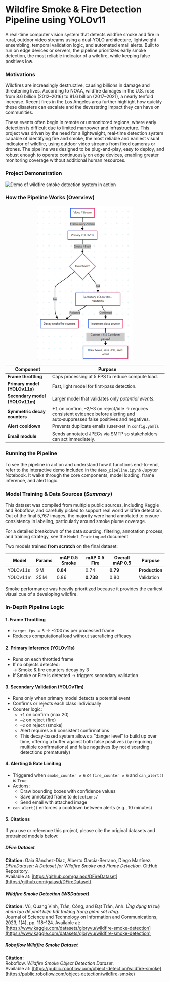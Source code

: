 # Wildfire Smoke & Fire Detection Pipeline using YOLOv11

A real-time computer vision system that detects wildfire smoke and fire in rural, outdoor video streams using a dual-YOLO architecture, lightweight ensembling, temporal validation logic, and automated email alerts. Built to run on edge devices or servers, the pipeline prioritizes early smoke detection, the most reliable indicator of a wildfire, while keeping false positives low.

### Motivations

Wildfires are increasingly destructive, causing billions in damage and threatening lives. According to NOAA, wildfire damages in the U.S. rose from 8.6 billion (2012–2016) to 81.6 billion (2017–2021), a nearly tenfold increase. Recent fires in the Los Angeles area further highlight how quickly these disasters can escalate and the devestating impact they can have on communities.

These events often begin in remote or unmonitored regions, where early detection is difficult due to limited manpower and infrastructure. This project was driven by the need for a lightweight, real-time detection system capable of identifying fire and smoke, the most reliable and earliest visual indicator of wildfire, using outdoor video streams from fixed cameras or drones. The pipeline was designed to be plug-and-play, easy to deploy, and robust enough to operate continuously on edge devices, enabling greater monitoring coverage without additional human resources.

### Project Demonstration
![Demo of wildfire smoke detection system in action](media/Demo.gif)
### How the Pipeline Works (Overview)
<p align="center">
  <img src="media/flowchart.png" alt="Detection Pipeline Flowchart" width="300"/>
</p>

| Component                  | Purpose                                                                 |
|---------------------------|-------------------------------------------------------------------------|
| **Frame throttling**      | Caps processing at 5 FPS to reduce compute load.                           |
| **Primary model (YOLOv11s)** | Fast, light model for first‑pass detection.                          |
| **Secondary model (YOLOv11m)** | Larger model that validates only *potential events*.
| **Symmetric decay counters** | +1 on confirm, –2/–3 on reject/idle → requires consistent evidence before alerting and auto‑suppresses false positives and negatives.     |
| **Alert cooldown**        | Prevents duplicate emails (user‑set in `config.yaml`).                  |
| **Email module**          | Sends annotated JPEGs via SMTP so stakeholders can act immediately.     |

### Running the Pipeline
To see the pipeline in action and understand how it functions end-to-end, refer to the interactive demo included in the `demo_pipeline.ipynb` Jupyter Notebook. It walks through the core components, model loading, frame inference, and alert logic.

### Model Training & Data Sources (*Summary*)
This dataset was compiled from multiple public sources, including Kaggle and Roboflow, and carefully picked to support real world wildfire detection. Out of the final 5,767 images, the majority were hand annotated to ensure consistency in labeling, particularly around smoke plume coverage.

For a detailed breakdown of the data sourcing, filtering, annotation process, and training strategy, see the `Model_Training.md` document.

Two models trained **from scratch** on the final dataset:

| Model    | Params | mAP 0.5 Smoke | mAP 0.5 Fire | Overall mAP 0.5 | Purpose   |
|----------|--------|----------------|---------------|------------------|----------------|
| YOLOv11s | 9 M    | **0.84**       | 0.74          | **0.79**         | **Production** |
| YOLOv11m | 25 M   | 0.86           | **0.738**      | 0.80             | Validation     |

Smoke performance was heavily prioritized because it provides the earliest visual cue of a developing wildfire.

### In-Depth Pipeline Logic
#### 1. **Frame Throttling**
- `target_fps = 5` → ~200 ms per processed frame  
- Reduces computational load without sacraficing efficacy
#### 2. **Primary Inference (YOLOv11s)**
- Runs on each throttled frame  
- If no objects detected:  
  → Smoke & fire counters decay by 3  
- If Smoke or Fire is detected → triggers secondary validation
#### 3. **Secondary Validation (YOLOv11m)**
- Runs only when primary model detects a potential event  
- Confirms or rejects each class individually 
- Counter logic: 
  - `+1` on confirm (max 20)  
  - `–2` on reject (fire)  
  - `–2` on reject (smoke)  
  - Alert requires ≥ 6 consistent confirmations
  - This decay-based system allows a “danger level” to build up over time, offering a buffer against both false positives (by requiring multiple confirmations) and false negatives (by not discarding detections prematurely)
#### 4. **Alerting & Rate Limiting**
- Triggered when `smoke_counter ≥ 6` or `fire_counter ≥ 6` and `can_alert()` is `True`  
- Actions:
  - Draw bounding boxes with confidence values  
  - Save annotated frame to `detections/`  
  - Send email with attached image  
- `can_alert()` enforces a cooldown between alerts (e.g., 10 minutes)
#### 5. Citations
If you use or reference this project, please cite the original datasets and pretrained models below:
##### **DFire Dataset**

**Citation:**
Gaia Sánchez-Díaz, Alberto García-Serrano, Diego Martínez. *DFireDataset: A Dataset for Wildfire Smoke and Flame Detection.* GitHub Repository.  
Available at: [https://github.com/gaiasd/DFireDataset](https://github.com/gaiasd/DFireDataset)

##### **Wildfire Smoke Detection (WSDataset)**

**Citation:**
Vũ, Quang Vinh, Trần, Công, and Đạt Trần, Anh. *Ứng dụng trí tuệ nhân tạo để phát hiện bất thường trong giám sát rừng.*  
Journal of Science and Technology on Information and Communications, 2023, 1(4), pp. 118–124. 
Available at: [https://www.kaggle.com/datasets/gloryvu/wildfire-smoke-detection](https://www.kaggle.com/datasets/gloryvu/wildfire-smoke-detection)
##### **Roboflow Wildfire Smoke Dataset**

**Citation:**  
Roboflow. *Wildfire Smoke Object Detection Dataset.*  
Available at: [https://public.roboflow.com/object-detection/wildfire-smoke](https://public.roboflow.com/object-detection/wildfire-smoke)

   
    

